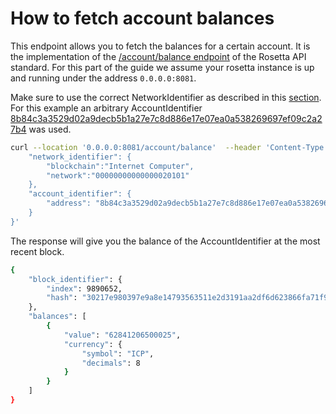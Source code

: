 # How to fetch account balances
This endpoint allows you to fetch the balances for a certain account. It is the implementation of the [/account/balance endpoint](https://www.rosetta-api.org/docs/AccountApi.html#accountbalance) of the Rosetta API standard. 
For this part of the guide we assume your rosetta instance is up and running under the address `0.0.0.0:8081`.

Make sure to use the correct NetworkIdentifier as described in this [section](/docs/developer-docs/defi/rosetta/icp_rosetta/data_api/network.md). For this example an arbitrary AccountIdentifier [8b84c3a3529d02a9decb5b1a27e7c8d886e17e07ea0a538269697ef09c2a27b4](https://dashboard.internetcomputer.org/account/8b84c3a3529d02a9decb5b1a27e7c8d886e17e07ea0a538269697ef09c2a27b4) was used. 

```bash
curl --location '0.0.0.0:8081/account/balance'  --header 'Content-Type: application/json' --data '{
    "network_identifier": {
        "blockchain":"Internet Computer",
        "network":"00000000000000020101"
    },
    "account_identifier": {
        "address": "8b84c3a3529d02a9decb5b1a27e7c8d886e17e07ea0a538269697ef09c2a27b4"
    }
}'
```

The response will give you the balance of the AccountIdentifier at the most recent block.

```bash
{
    "block_identifier": {
        "index": 9890652,
        "hash": "30217e980397e9a8e14793563511e2d3191aa2df6d623866fa71f967e2ce3f08"
    },
    "balances": [
        {
            "value": "62841206500025",
            "currency": {
                "symbol": "ICP",
                "decimals": 8
            }
        }
    ]
}
```